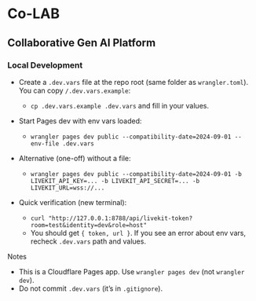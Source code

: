 # Co-LAB
## Collaborative Gen AI Platform

### Local Development
- Create a `.dev.vars` file at the repo root (same folder as `wrangler.toml`). You can copy `/.dev.vars.example`:
  - `cp .dev.vars.example .dev.vars` and fill in your values.

- Start Pages dev with env vars loaded:
  - `wrangler pages dev public --compatibility-date=2024-09-01 --env-file .dev.vars`

- Alternative (one-off) without a file:
  - `wrangler pages dev public --compatibility-date=2024-09-01 -b LIVEKIT_API_KEY=... -b LIVEKIT_API_SECRET=... -b LIVEKIT_URL=wss://...`

- Quick verification (new terminal):
  - `curl "http://127.0.0.1:8788/api/livekit-token?room=test&identity=dev&role=host"`
  - You should get `{ token, url }`. If you see an error about env vars, recheck `.dev.vars` path and values.

Notes
- This is a Cloudflare Pages app. Use `wrangler pages dev` (not `wrangler dev`).
- Do not commit `.dev.vars` (it’s in `.gitignore`).
